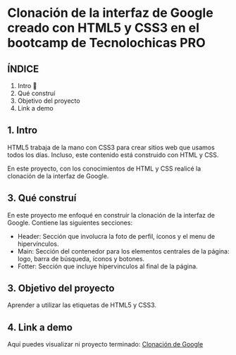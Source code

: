 # Clonación de la interfaz de Google creado con HTML5 y CSS3 en el bootcamp de Tecnolochicas PRO


## ÍNDICE 

1. Intro 💜 
2. Qué construí 
3. Objetivo del proyecto 
4. Link a demo

#### 

## 1. Intro
HTML5 trabaja de la mano con CSS3 para crear sitios web que usamos todos los días. 
Incluso, este contenido está construido con HTML y CSS.

En este proyecto, con los conocimientos de HTML y CSS realicé la clonación de la interfaz de Google.

## 3. Qué construí 
En este proyecto me enfoqué en construir la clonación de la interfaz de Google.
Contiene las siguientes secciones:

* Header: Sección que involucra la foto de perfil,   íconos y el menu de hipervínculos.
* Main: Sección del contenedor para los elementos centrales de la página: logo, barra de búsqueda, íconos y botones.
* Fotter: Sección que incluye hipervinculos al final de la página.

## 3. Objetivo del proyecto
Aprender a utilizar las etiquetas de HTML5 y CSS3.

## 4. Link a demo 
Aquí puedes visualizar ni proyecto terminado:
[Clonación de Google](#)
